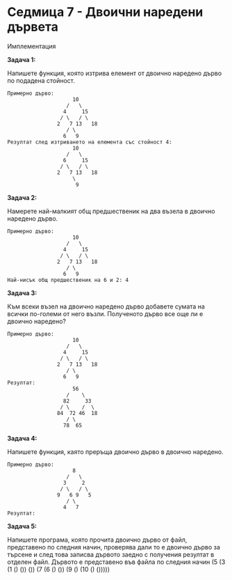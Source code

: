 # Седмица 7 - Двоични наредени дървета

Имплементация

**Задача 1:**

Напишете функция, която изтрива елемент от двоично наредено дърво по подадена стойност.

```
Примерно дърво:
                     10
                   /   \
                  4     15
                 / \   / \ 
                2   7 13   18 
                   / \
                  6   9
Резултат след изтриването на елемента със стойност 4:
                     10
                   /   \
                  6     15
                 / \   / \ 
                2   7 13   18 
                     \
                      9                 
```

**Задача 2:**

Намерете най-малкият общ предшественик на два възела в двоично наредено дърво.

```
Примерно дърво:
                     10
                   /   \
                  4     15
                 / \   / \ 
                2   7 13   18 
                   / \
                  6   9
Най-нисък общ предшественик на 6 и 2: 4
```

**Задача 3:**

Към всеки възел на двоично наредено дърво добавете сумата на всички по-големи от него възли. Полученото дърво все още ли е двоично наредено?


```
Примерно дърво:
                     10
                   /   \
                  4     15
                 / \   / \ 
                2   7 13   18 
                   / \
                  6   9
Резултат:
                     56
                   /    \
                  82     33
                 / \    /  \ 
                84  72 46  18 
                   / \
                  78  65
```

**Задача 4:**

Напишете функция, каято преръща двоично дърво в двоично наредено.

```
Примерно дърво:
                     8
                   /   \
                  3     2
                 / \   / \ 
                9   6 9   5 
                   / \
                  4   7
Резултат:
```

**Задача 5:**

Напишете програма, която прочита двоично дърво от файл, представено по следния начин, проверява дали то е двоично дърво за търсене и след това записва дървото заедно с получения резултат в отделен файл.
Дървото е представено във файла по следния начин (5 (3 (1 () ()) ()) (7 (6 () ()) (9 () (10 () ()))))





